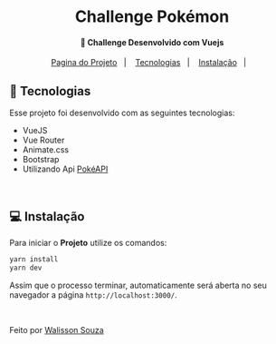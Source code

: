 <h1 align="center">
    Challenge Pokémon
</h1>

<h4 align="center">
  🚀 Challenge Desenvolvido com Vuejs
</h4>

<p align="center">
  <a href="https://vuejs-pokemonnn.vercel.app/">Pagina do Projeto</a>&nbsp;&nbsp;&nbsp;|&nbsp;&nbsp;&nbsp;
  <a href="#rocket-tecnologias">Tecnologias</a>&nbsp;&nbsp;&nbsp;|&nbsp;&nbsp;&nbsp;
  <a href="#-instalação">Instalação</a>&nbsp;&nbsp;&nbsp;|&nbsp;&nbsp;&nbsp;
  
</p>

## :rocket: Tecnologias

Esse projeto foi desenvolvido com as seguintes tecnologias:

- VueJS
- Vue Router
- Animate.css
- Bootstrap
- Utilizando Api [PokéAPI](https://pokeapi.co/)


<br>

## 💻 Instalação

Para iniciar o **Projeto** utilize os comandos:

```bash
yarn install
yarn dev
```

Assim que o processo terminar, automaticamente será aberta no seu navegador a página `http://localhost:3000/`.

<br>

Feito por [Walisson Souza](https://github.com/walisson27)
